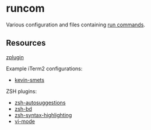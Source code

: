 # runcom

Various configuration and files containing [run commands].

## Resources

[zplugin]

Example iTerm2 configurations:
- [kevin-smets]

ZSH plugins:
- [zsh-autosuggestions](https://github.com/zsh-users/zsh-autosuggestions#oh-my-zsh)
- [zsh-bd](https://github.com/Tarrasch/zsh-bd)
- [zsh-syntax-highlighting](https://github.com/zsh-users/zsh-syntax-highlighting/blob/master/INSTALL.md)
- [vi-mode](https://github.com/robbyrussell/oh-my-zsh/tree/master/plugins/vi-mode)

[kevin-smets]: https://gist.github.com/kevin-smets/8568070
[run commands]: https://en.wikipedia.org/wiki/Run_commands
[zplugin]: https://github.com/zdharma/zplugin
